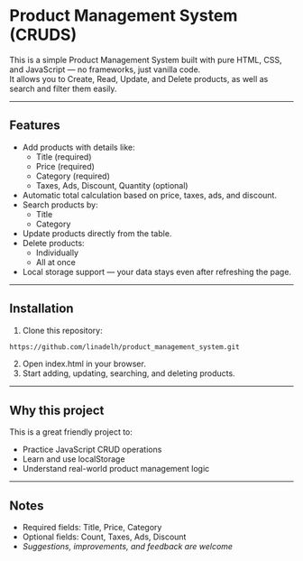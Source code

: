 # Product Management System (CRUDS)

This is a simple Product Management System built with pure HTML, CSS, and JavaScript — no frameworks, just vanilla code.  
It allows you to Create, Read, Update, and Delete products, as well as search and filter them easily.

---

## Features

- Add products with details like:
  - Title (required)
  - Price (required)
  - Category (required)
  - Taxes, Ads, Discount, Quantity (optional)
- Automatic total calculation based on price, taxes, ads, and discount.
- Search products by:
  - Title
  - Category
- Update products directly from the table.
- Delete products:
  - Individually
  - All at once
- Local storage support — your data stays even after refreshing the page.
---

 ## Installation
 1. Clone this repository:
   ```bash
   https://github.com/linadelh/product_management_system.git
```
2. Open index.html in your browser.
3. Start adding, updating, searching, and deleting products.
 --- 
## Why this project 

This is a great friendly project to:
- Practice JavaScript CRUD operations
- Learn and use localStorage
- Understand real-world product management logic
  
---
## Notes
- Required fields: Title, Price, Category
- Optional fields: Count, Taxes, Ads, Discount
- *Suggestions, improvements, and feedback are welcome*

